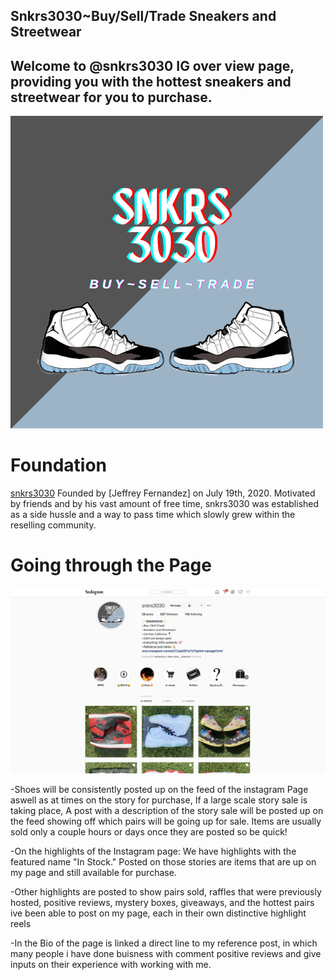 ## Snkrs3030~Buy/Sell/Trade Sneakers and Streetwear

## Welcome to @snkrs3030 IG over view page, providing you with the hottest sneakers and streetwear for you to purchase.

![Image](https://github.com/Jeffreyfer3/SNKRS3030/blob/main/SNKRS3030%20Logo.png?raw=true) 





# Foundation
[snkrs3030](https://www.instagram.com/snkrs3030/) Founded by [Jeffrey Fernandez] on July 19th, 2020. Motivated by friends and by his vast amount of free time, snkrs3030 was established as a side hussle and a way to pass time which slowly grew within the reselling community.

# Going through the Page
![Image](https://github.com/Jeffreyfer3/SNKRS3030/blob/main/Screen%20Shot%202020-10-23%20at%2010.28.10%20AM.png)

-Shoes will be consistently posted up on the feed of the instagram Page aswell as at times on the story for purchase, If a large scale story sale is taking place, A post with a description of the story sale will be posted up on the feed showing off which pairs will be going up for sale. Items are usually sold only a couple hours or days once they are posted so be quick!

-On the highlights of the Instagram page: We have highlights with the featured name "In Stock." Posted on those stories are items that are up on my page and still available for purchase. 

-Other highlights are posted to show pairs sold, raffles that were previously hosted, positive reviews, mystery boxes, giveaways, and the hottest pairs ive been able to post on my page, each in their own distinctive highlight reels

-In the Bio of the page is linked a direct line to my reference post, in which many people i have done buisness with comment positive reviews and give inputs on their experience with working with me. 





